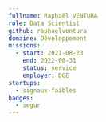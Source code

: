 ```yaml
---
fullname: Raphaël VENTURA
role: Data Scientist
github: raphaelventura
domaine: Développement
missions:
  - start: 2021-08-23
    end: 2022-08-31
    status: service
    employer: DGE
startups:
  - signaux-faibles
badges:
  - segur
---
```


